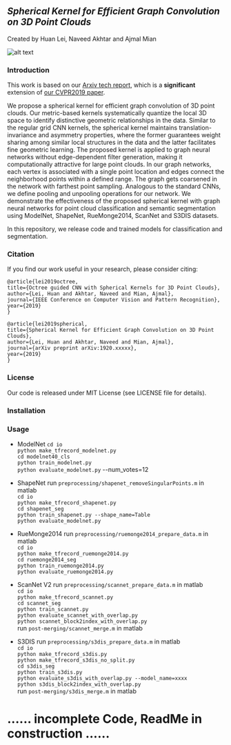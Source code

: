 ## *Spherical Kernel for Efficient Graph Convolution on 3D Point Clouds*
Created by Huan Lei, Naveed Akhtar and Ajmal Mian

![alt text](https://github.com/hlei-ziyan/SPH3D-GCN/blob/master/image/intro_arch.png)

### Introduction
This work is based on our [Arxiv tech report](https://arxiv.org/submit/2851732), which is a **significant** extension of [our CVPR2019 paper](http://openaccess.thecvf.com/content_CVPR_2019/html/Lei_Octree_Guided_CNN_With_Spherical_Kernels_for_3D_Point_Clouds_CVPR_2019_paper.html).

We propose a spherical kernel for efficient graph convolution of 3D point clouds. 
Our metric-based kernels systematically quantize the local 3D space 
to identify distinctive geometric relationships in the data. Similar to the regular grid CNN kernels, the spherical kernel maintains translation-invariance and asymmetry properties, where the former guarantees weight sharing among similar local structures in the  data and the latter facilitates fine geometric learning. 
The proposed kernel is applied to graph neural networks without edge-dependent filter generation, making it computationally attractive for large point clouds. 
In our graph networks, each vertex is associated with a single point location and edges connect the neighborhood points within a defined range. The graph gets coarsened in the network with farthest point sampling. 
Analogous to the standard CNNs, we define pooling and unpooling operations for our network. 
We demonstrate the effectiveness of the proposed spherical kernel with graph neural networks for point cloud classification and semantic segmentation  using ModelNet, ShapeNet, RueMonge2014, ScanNet and S3DIS datasets.

In this repository, we release code and trained models for classification and segmentation.

### Citation
If you find our work useful in your research, please consider citing:

```
@article{lei2019octree,  
title={Octree guided CNN with Spherical Kernels for 3D Point Clouds},  
author={Lei, Huan and Akhtar, Naveed and Mian, Ajmal},  
journal={IEEE Conference on Computer Vision and Pattern Recognition},  
year={2019}  
}  
```
```
@article{lei2019spherical,  
title={Spherical Kernel for Efficient Graph Convolution on 3D Point Clouds},  
author={Lei, Huan and Akhtar, Naveed and Mian, Ajmal},  
journal={arXiv preprint arXiv:1920.xxxxx},  
year={2019}  
}
```

### License
Our code is released under MIT License (see LICENSE file for details).

### Installation


### Usage

- ModelNet
`cd io`  
`python make_tfrecord_modelnet.py`  
`cd modelnet40_cls`  
`python train_modelnet.py`  
`python evaluate_modelnet.py` --num_votes=12  

- ShapeNet
run `preprocessing/shapenet_removeSingularPoints.m` in matlab  
`cd io`  
`python make_tfrecord_shapenet.py`  
`cd shapenet_seg`  
`python train_shapenet.py --shape_name=Table`  
`python evaluate_modelnet.py`  

- RueMonge2014
run `preprocessing/ruemonge2014_prepare_data.m` in matlab  
`cd io`  
`python make_tfrecord_ruemonge2014.py`  
`cd ruemonge2014_seg`  
`python train_ruemonge2014.py`  
`python evaluate_ruemonge2014.py`  

- ScanNet V2
run `preprocessing/scannet_prepare_data.m` in matlab  
`cd io`  
`python make_tfrecord_scannet.py`  
`cd scannet_seg`  
`python train_scannet.py`  
`python evaluate_scannet_with_overlap.py`  
`python scannet_block2index_with_overlap.py`  
run `post-merging/scannet_merge.m` in matlab  

- S3DIS
run `preprocessing/s3dis_prepare_data.m` in matlab  
`cd io`  
`python make_tfrecord_s3dis.py`  
`python make_tfrecord_s3dis_no_split.py`  
`cd s3dis_seg`  
`python train_s3dis.py`  
`python evaluate_s3dis_with_overlap.py --model_name=xxxx`  
`python s3dis_block2index_with_overlap.py`  
run `post-merging/s3dis_merge.m` in matlab  

# ...... incomplete Code, ReadMe in construction ......
